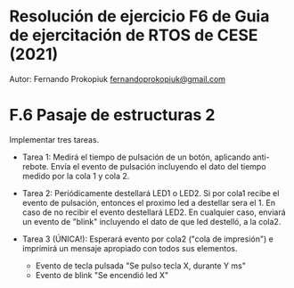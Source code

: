 # Resolución de ejercicio F6 de Guia de ejercitación de RTOS de CESE (2021)
Autor: Fernando Prokopiuk <fernandoprokopiuk@gmail.com>

# F.6 Pasaje de estructuras 2
Implementar tres tareas.

* Tarea 1: Medirá el tiempo de pulsación de un botón, aplicando anti-rebote. Envía el evento de pulsación incluyendo el dato del tiempo medido por la cola 1 y cola 2.

* Tarea 2: Periódicamente destellará LED1 o LED2. Si por cola1 recibe el evento de pulsación, entonces el proximo led a destellar sera el 1. En caso de no recibir el evento destellará LED2. En cualquier caso, enviará un evento de "blink" incluyendo el dato de que led destelló, a la cola2.

* Tarea 3 (ÚNICA!): Esperará evento por cola2 ("cola de impresión") e imprimirá un mensaje apropiado con todos sus elementos.
    * Evento de tecla pulsada "Se pulso tecla X, durante Y ms"
    * Evento de blink "Se encendió led X"




